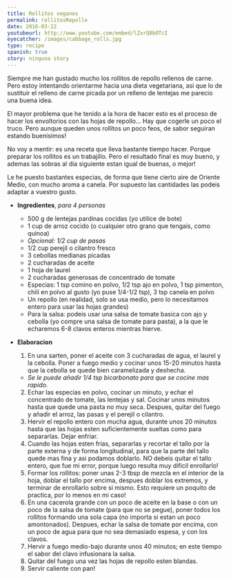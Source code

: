 ```yaml
---
title: Rollitos veganos
permalink: rollitosRepollo
date: 2016-03-22
youtubeurl: http://www.youtube.com/embed/lZxrQ8bOTcI
eyecatcher: /images/cabbage_rolls.jpg
type: recipe
spanish: true
story: ninguna story
---
```



Siempre me han gustado mucho los rollitos de repollo rellenos de carne. Pero estoy intentando orientarme hacia una dieta vegetariana, asi que lo de sustituir el relleno de carne picada por un relleno de lentejas me parecio una buena idea. 

El mayor problema que he tenido a la hora de hacer esto es el proceso de hacer los envoltorios con las hojas de repollo... Hay que cogerle un poco el truco. Pero aunque queden unos rollitos un poco feos, de sabor seguiran estando buenisimos!

No voy a mentir: es una receta que lleva bastante tiempo hacer. Porque preparar los rollitos es un trabajillo. Pero el resultado final es muy bueno, y ademas las sobras al dia siguiente estan igual de buenas, o mejor!

Le he puesto bastantes especias, de forma que tiene cierto aire de Oriente Medio, con mucho aroma a canela. Por supuesto las cantidades las podeis adaptar a vuestro gusto.


* **Ingredientes**, _para 4 personas_
  * 500 g de lentejas pardinas cocidas (yo utilice de bote)
  * 1 cup de arroz cocido (o cualquier otro grano que tengais, como quinoa)
  * _Opcional: 1/2 cup de pasas_
  * 1/2 cup perejil o cilantro fresco
  * 3 cebollas medianas picadas
  * 2 cucharadas de aceite
  * 1 hoja de laurel
  * 2 cucharadas generosas de concentrado de tomate
  * Especias: 1 tsp comino en polvo, 1/2 tsp ajo en polvo, 1 tsp pimenton, chili en polvo al gusto (yo puse 1/4-1/2 tsp), 3 tsp canela en polvo 
  * Un repollo (en realidad, solo se usa medio, pero lo necesitamos entero para usar las hojas grandes)
  * Para la salsa: podeis usar una salsa de tomate basica con ajo y cebolla (yo compre una salsa de tomate para pasta), a la que le echaremos 6-8 clavos enteros mientras hierve. 


* **Elaboracion**
  1. En una sarten, poner el aceite con 3 cucharadas de agua, el laurel y la cebolla. Poner a fuego medio y cocinar unos 15-20 minutos hasta que la cebolla se quede bien caramelizada y deshecha.
   - _Se le puede añadir 1/4 tsp bicarbonato para que se cocine mas rapido._
  2. Echar las especias en polvo, cocinar un minuto, y echar el concentrado de tomate, las lentejas y sal. Cocinar unos minutos hasta que quede una pasta no muy seca. Despues, quitar del fuego y añadir el arroz, las pasas y el perejil o cilantro.
  3. Hervir el repollo entero con mucha agua, durante unos 20 minutos hasta que las hojas esten suficientemente sueltas como para separarlas. Dejar enfriar.
  4. Cuando las hojas esten frias, separarlas y recortar el tallo por la parte externa y de forma longitudinal, para que la parte del tallo quede mas fina y asi podamos doblarlo. NO debeis quitar el tallo entero, que fue mi error, porque luego resulta muy dificil enrollarlo!
  5. Formar los rollitos: poner unas 2-3 tbsp de mezcla en el interior de la hoja, doblar el tallo por encima, despues doblar los extremos, y terminar de enrollarlo sobre si mismo. Esto requiere un poquito de practica, por lo menos en mi caso!
  6. En una cacerola grande con un poco de aceite en la base o con un poco de la salsa de tomate (para que no se pegue), poner todos los rollitos formando una sola capa (no importa si estan un poco amontonados). Despues, echar la salsa de tomate por encima, con un poco de agua para que no sea demasiado espesa, y con los clavos. 
  7. Hervir a fuego medio-bajo durante unos 40 minutos; en este tiempo el sabor del clavo infusionara la salsa. 
  8. Quitar del fuego una vez las hojas de repollo esten blandas. 
  9. Servir caliente con pan!


